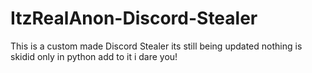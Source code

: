 # ItzRealAnon-Discord-Stealer
This is a custom made Discord Stealer its still being updated nothing is skidid only in python add to it i dare you!
